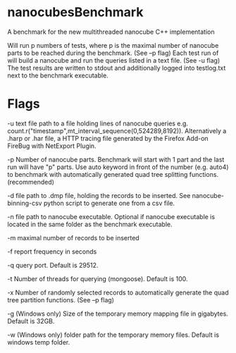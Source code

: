 # nanocubesBenchmark
A benchmark for the new multithreaded nanocube C++ implementation

Will run p numbers of tests, where p is the maximal number of nanocube parts to be reached during the benchmark. (See –p flag)
Each test run of will build a nanocube and run the queries listed in a text file. (See -u flag)
The test results are written to stdout and additionally logged into testlog.txt next to the benchmark executable.

# Flags

-u text file path to a file holding lines of nanocube queries e.g. count.r("timestamp",mt_interval_sequence(0,524289,8192)).
   Alternatively a .harp or .har file, a HTTP tracing file generated by the Firefox Add-on FireBug with NetExport Plugin.

-p Number of nanocube parts. Benchmark will start with 1 part and the last run will have "p" parts.
   Use auto keyword in front of the number (e.g. auto4) to benchmark with automatically generated quad tree splitting functions. (recommended)
   
-d file path to .dmp file, holding the records to be inserted. See nanocube-binning-csv python script to generate one from a csv file.

-n file path to nanocube executable. Optional if nanocube executable is located in the same folder as the benchmark executable.

-m maximal number of records to be inserted

-f report frequency in seconds

-q query port. Default is 29512.

-t Number of threads for querying (mongoose). Default is 100.

-x Number of randomly selected records to automatically generate the quad tree partition functions. (See –p flag)

-g (Windows only) Size of the temporary memory mapping file in gigabytes. Default is 32GB.

-w (Windows only) folder path for the temporary memory files. Default is windows temp folder.
